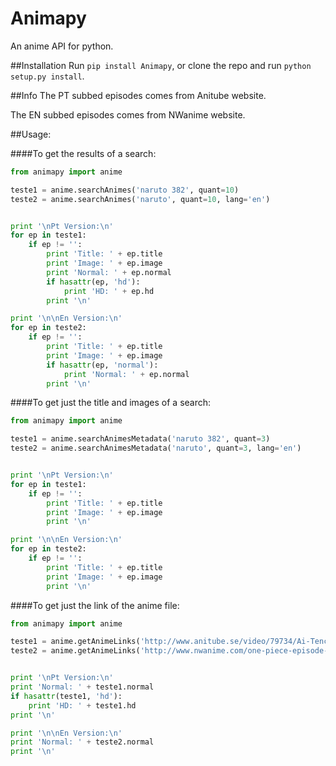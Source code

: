 Animapy
=======

An anime API for python.

##Installation
Run `pip install Animapy`, or clone the repo and run `python setup.py install`.

##Info
The PT subbed episodes comes from Anitube website.

The EN subbed episodes comes from NWanime website.

##Usage:

####To get the results of a search:
```python
from animapy import anime

teste1 = anime.searchAnimes('naruto 382', quant=10)
teste2 = anime.searchAnimes('naruto', quant=10, lang='en')


print '\nPt Version:\n'
for ep in teste1:
    if ep != '':
        print 'Title: ' + ep.title
        print 'Image: ' + ep.image
        print 'Normal: ' + ep.normal
        if hasattr(ep, 'hd'):
            print 'HD: ' + ep.hd
        print '\n'

print '\n\nEn Version:\n'
for ep in teste2:
    if ep != '':
        print 'Title: ' + ep.title
        print 'Image: ' + ep.image
        if hasattr(ep, 'normal'):
            print 'Normal: ' + ep.normal
        print '\n'
```

####To get just the title and images of a search:
```python
from animapy import anime

teste1 = anime.searchAnimesMetadata('naruto 382', quant=3)
teste2 = anime.searchAnimesMetadata('naruto', quant=3, lang='en')


print '\nPt Version:\n'
for ep in teste1:
    if ep != '':
        print 'Title: ' + ep.title
        print 'Image: ' + ep.image
        print '\n'

print '\n\nEn Version:\n'
for ep in teste2:
    if ep != '':
        print 'Title: ' + ep.title
        print 'Image: ' + ep.image
        print '\n'
```

####To get just the link of the anime file:
```python
from animapy import anime

teste1 = anime.getAnimeLinks('http://www.anitube.se/video/79734/Ai-Tenchi-Muyo--22')
teste2 = anime.getAnimeLinks('http://www.nwanime.com/one-piece-episode-668/video/69a0b530b6b09a092bf0/', lang='en')


print '\nPt Version:\n'
print 'Normal: ' + teste1.normal
if hasattr(teste1, 'hd'):
    print 'HD: ' + teste1.hd
print '\n'

print '\n\nEn Version:\n'
print 'Normal: ' + teste2.normal
print '\n'
```